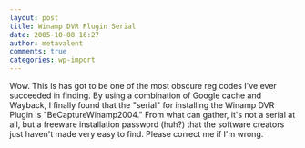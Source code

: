 ```yaml
---
layout: post
title: Winamp DVR Plugin Serial
date: 2005-10-08 16:27
author: metavalent
comments: true
categories: wp-import
---
```

Wow.  This is has got to be one of the most obscure reg codes I've ever succeeded in finding.  By using a combination of Google cache and Wayback, I finally found that the "serial" for installing the Winamp DVR Plugin is "BeCaptureWinamp2004."  From what can gather, it's not a serial at all, but a freeware installation password (huh?) that the software creators just haven't made very easy to find.  Please correct me if I'm wrong.
